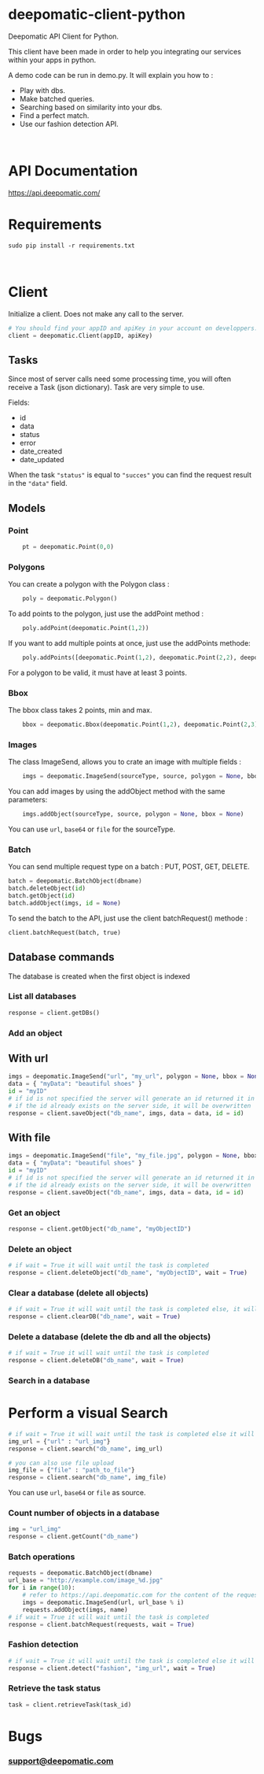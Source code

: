 # deepomatic-client-python

Deepomatic API Client for Python.

This client have been made in order to help you integrating our services within your apps in python.

A demo code can be run in demo.py. It will explain you how to :
- Play with dbs.
- Make batched queries.
- Searching based on similarity into your dbs.
- Find a perfect match.
- Use our fashion detection API.
<br/>

# API Documentation

https://api.deepomatic.com/
<br/>

# Requirements

```
sudo pip install -r requirements.txt
```
<br/>

# Client

Initialize a client.
Does not make any call to the server.
```python
# You should find your appID and apiKey in your account on developpers.deepomatic.com
client = deepomatic.Client(appID, apiKey)
```
## Tasks

Since most of server calls need some processing time, you will often receive a Task (json dictionary).
Task are very simple to use.

Fields:
* id
* data
* status
* error
* date_created
* date_updated

When the task ```"status"``` is equal to ```"succes"``` you can find the request result in the ```"data"``` field.


## Models
### Point

```python
    pt = deepomatic.Point(0,0)
```

### Polygons
You can create a polygon with the Polygon class :

```python
    poly = deepomatic.Polygon()
```

To add points to the polygon, just use the addPoint method :

```python
    poly.addPoint(deepomatic.Point(1,2))
```

If you want to add multiple points at once, just use the addPoints methode:
```python
    poly.addPoints([deepomatic.Point(1,2), deepomatic.Point(2,2), deepomatic.Point(1,1)])
```

For a polygon to be valid, it must have at least 3 points.

### Bbox
The bbox class takes 2 points, min and max.

```python
    bbox = deepomatic.Bbox(deepomatic.Point(1,2), deepomatic.Point(2,3))
```

### Images
The class ImageSend, allows you to crate an image with multiple fields :

```python
    imgs = deepomatic.ImageSend(sourceType, source, polygon = None, bbox = None)
```
You can add images by using the addObject method with the same parameters:
```python
    imgs.addObject(sourceType, source, polygon = None, bbox = None)
```
You can use ```url```, ```base64``` or ```file``` for the sourceType.


### Batch
You can send multiple request type on a batch : PUT, POST, GET, DELETE.
```python
batch = deepomatic.BatchObject(dbname)
batch.deleteObject(id)
batch.getObject(id)
batch.addObject(imgs, id = None)
```
To send the batch to the API, just use the client batchRequest() methode :

```python
client.batchRequest(batch, true)
```

## Database commands

The database is created when the first object is indexed

### List all databases

```python
response = client.getDBs()
```

### Add an object

## With url
```python
imgs = deepomatic.ImageSend("url", "my_url", polygon = None, bbox = None)
data = { "myData": "beautiful shoes" }
id = "myID"
# if id is not specified the server will generate an id returned it in the response
# if the id already exists on the server side, it will be overwritten
response = client.saveObject("db_name", imgs, data = data, id = id)
```

## With file
```python
imgs = deepomatic.ImageSend("file", "my_file.jpg", polygon = None, bbox = None)
data = { "myData": "beautiful shoes" }
id = "myID"
# if id is not specified the server will generate an id returned it in the response
# if the id already exists on the server side, it will be overwritten
response = client.saveObject("db_name", imgs, data = data, id = id)
```

### Get an object

```python
response = client.getObject("db_name", "myObjectID")
```

### Delete an object

```python
# if wait = True it will wait until the task is completed
response = client.deleteObject("db_name", "myObjectID", wait = True)
```

### Clear a database (delete all objects)

```python
# if wait = True it will wait until the task is completed else, it will return the task id
response = client.clearDB("db_name", wait = True)
```

### Delete a database (delete the db and all the objects)

```python
# if wait = True it will wait until the task is completed
response = client.deleteDB("db_name", wait = True)
```

### Search in a database
# Perform a visual Search

```python
# if wait = True it will wait until the task is completed else it will return the task id
img_url = {"url" : "url_img"}
response = client.search("db_name", img_url)

# you can also use file upload
img_file = {"file" : "path_to_file"}
response = client.search("db_name", img_file)
```
You can use ```url```, ```base64``` or ```file``` as source.

### Count number of objects in a database

```python
img = "url_img"
response = client.getCount("db_name")
```

### Batch operations

```python
requests = deepomatic.BatchObject(dbname)
url_base = "http://example.com/image_%d.jpg"
for i in range(10):
    # refer to https://api.deepomatic.com for the content of the requests
    imgs = deepomatic.ImageSend(url, url_base % i)
    requests.addObject(imgs, name)
# if wait = True it will wait until the task is completed
response = client.batchRequest(requests, wait = True)
```

### Fashion detection

```python
# if wait = True it will wait until the task is completed else it will send you back a task id
response = client.detect("fashion", "img_url", wait = True)
```

### Retrieve the task status

```python
task = client.retrieveTask(task_id)
```

# Bugs

### support@deepomatic.com
